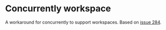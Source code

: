 # Concurrently workspace

A workaround for concurrently to support workspaces. Based on [issue 284](https://github.com/open-cli-tools/concurrently/issues/284#issuecomment-1030102961).
